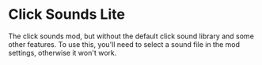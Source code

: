 # Click Sounds Lite
The click sounds mod, but without the default click sound library and some other features.
To use this, you'll need to select a sound file in the mod settings, otherwise it won't work.
